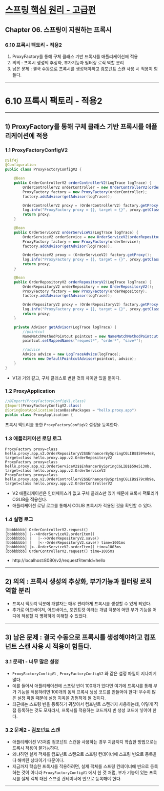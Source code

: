 # <a href = "../README.md" target="_blank">스프링 핵심 원리 - 고급편</a>
## Chapter 06. 스프링이 지원하는 프록시
### 6.10 프록시 팩토리 - 적용2
1) ProxyFactory를 통해 구체 클래스 기반 프록시를 애플리케이션에 적용
2) 의의 : 프록시 생성의 추상화, 부가기능과 필터링 로직 역할 분리
3) 남은 문제 : 결국 수동으로 프록시를 생성해야하고 컴포넌트 스캔 사용 시 적용이 힘들다.

---

# 6.10 프록시 팩토리 - 적용2

---

## 1) ProxyFactory를 통해 구체 클래스 기반 프록시를 애플리케이션에 적용

### 1.1 ProxyFactoryConfigV2
```java
@Slf4j
@Configuration
public class ProxyFactoryConfigV2 {

    @Bean
    public OrderControllerV2 orderControllerV2(LogTrace logTrace) {
        OrderControllerV2 orderController = new OrderControllerV2(orderServiceV2(logTrace));
        ProxyFactory factory = new ProxyFactory(orderController);
        factory.addAdvisor(getAdvisor(logTrace));

        OrderControllerV2 proxy = (OrderControllerV2) factory.getProxy();
        log.info("ProxyFactory proxy = {}, target = {}", proxy.getClass(), orderController.getClass());
        return proxy;
    }

    @Bean
    public OrderServiceV2 orderServiceV2(LogTrace logTrace) {
        OrderServiceV2 orderService = new OrderServiceV2(orderRepositoryV2(logTrace));
        ProxyFactory factory = new ProxyFactory(orderService);
        factory.addAdvisor(getAdvisor(logTrace));

        OrderServiceV2 proxy = (OrderServiceV2) factory.getProxy();
        log.info("ProxyFactory proxy = {}, target = {}", proxy.getClass(), orderService.getClass());
        return proxy;
    }

    @Bean
    public OrderRepositoryV2 orderRepositoryV2(LogTrace logTrace) {
        OrderRepositoryV2 orderRepository = new OrderRepositoryV2();
        ProxyFactory factory = new ProxyFactory(orderRepository);
        factory.addAdvisor(getAdvisor(logTrace));

        OrderRepositoryV2 proxy = (OrderRepositoryV2) factory.getProxy();
        log.info("ProxyFactory proxy = {}, target = {}", proxy.getClass(), orderRepository.getClass());
        return proxy;
    }

    private Advisor getAdvisor(LogTrace logTrace) {
        //pointcut
        NameMatchMethodPointcut pointcut = new NameMatchMethodPointcut();
        pointcut.setMappedNames("request*", "order*", "save*");

        //advice
        Advice advice = new LogTraceAdvice(logTrace);
        return new DefaultPointcutAdvisor(pointcut, advice);
    }
}
```
- V1과 거의 같고, 구체 클래스로 변한 것의 차이만 있을 뿐이다.

### 1.2 ProxyApplication
```java
//@Import(ProxyFactoryConfigV1.class)
@Import(ProxyFactoryConfigV2.class)
@SpringBootApplication(scanBasePackages = "hello.proxy.app")
public class ProxyApplication {
```
프록시 팩토리를 통한 `ProxyFactoryConfigV2` 설정을 등록한다.

### 1.3 애플리케이션 로딩 로그
```shell
ProxyFactory proxy=class hello.proxy.app.v2.OrderRepositoryV2$$EnhancerBySpringCGLIB$$594e4e8, target=class hello.proxy.app.v2.OrderRepositoryV2
ProxyFactory proxy=class hello.proxy.app.v2.OrderServiceV2$$EnhancerBySpringCGLIB$$59e5130b, target=class hello.proxy.app.v2.OrderServiceV2
ProxyFactory proxy=class hello.proxy.app.v2.OrderControllerV2$$EnhancerBySpringCGLIB$$79c0b9e, target=class hello.proxy.app.v2.OrderControllerV2
```
- V2 애플리케이션은 인터페이스가 없고 구체 클래스만 있기 때문에 프록시 팩토리가 CGLIB을 적용한다.
- 애플리케이션 로딩 로그를 통해서 CGLIB 프록시가 적용된 것을 확인할 수 있다.

### 1.4 실행 로그
```shell
[bbbbbbbb] OrderControllerV2.request()
[bbbbbbbb] |-->OrderServiceV2.orderItem()
[bbbbbbbb] |   |-->OrderRepositoryV2.save()
[bbbbbbbb] |   |<--OrderRepositoryV2.save() time=1001ms
[bbbbbbbb] |<--OrderServiceV2.orderItem() time=1003ms
[bbbbbbbb] OrderControllerV2.request() time=1005ms
```
- http://localhost:8080/v2/request?itemId=hello

---

## 2) 의의 : 프록시 생성의 추상화, 부가기능과 필터링 로직 역할 분리
- 프록시 팩토리 덕분에 개발자는 매우 편리하게 프록시를 생성할 수 있게 되었다.
- 추가로 어드바이저, 어드바이스, 포인트컷 이라는 개념 덕분에 어떤 부가 기능을 어디에 적용할 지 명확하게
이해할 수 있었다.

---

## 3) 남은 문제 : 결국 수동으로 프록시를 생성해야하고 컴포넌트 스캔 사용 시 적용이 힘들다.

### 3.1 문제1 - 너무 많은 설정
- `ProxyFactoryConfigV1` , `ProxyFactoryConfigV2` 와 같은 설정 파일이 지나치게 많다.
- 예를 들어서 애플리케이션에 스프링 빈이 100개가 있다면 여기에 프록시를 통해 부가 기능을 적용하려면
100개의 동적 프록시 생성 코드를 만들어야 한다! 무수히 많은 설정 파일 때문에 설정 지옥을 경험하게 될
것이다.
- 최근에는 스프링 빈을 등록하기 귀찮아서 컴포넌트 스캔까지 사용하는데, 이렇게 직접 등록하는 것도
모자라서, 프록시를 적용하는 코드까지 빈 생성 코드에 넣어야 한다.

### 3.2 문제2 - 컴포넌트 스캔
- 애플리케이션 V3처럼 컴포넌트 스캔을 사용하는 경우 지금까지 학습한 방법으로는 프록시 적용이
불가능하다.
- 왜냐하면 실제 객체를 컴포넌트 스캔으로 스프링 컨테이너에 스프링 빈으로 등록을 다 해버린 상태이기
때문이다.
- 지금까지 학습한 프록시를 적용하려면, 실제 객체를 스프링 컨테이너에 빈으로 등록하는 것이 아니라
`ProxyFactoryConfigV1` 에서 한 것 처럼, 부가 기능이 있는 프록시를 실제 객체 대신 스프링 컨테이너에
빈으로 등록해야 한다.

---
